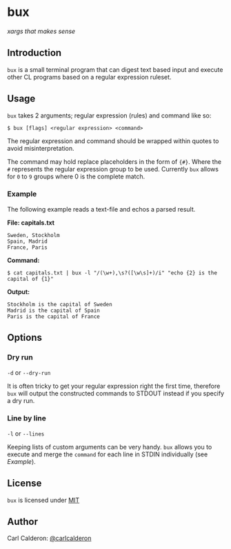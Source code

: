 # bux
*xargs that makes sense*

## Introduction
`bux` is a small terminal program that can digest text based input and execute
other CL programs based on a regular expression ruleset.

## Usage
`bux` takes 2 arguments; regular expression (rules) and command like so:

	$ bux [flags] <regular expression> <command>

The regular expression and command should be wrapped within quotes to avoid
misinterpretation.

The command may hold replace placeholders in the form of `{#}`. Where the `#`
represents the regular expression group to be used. Currently `bux` allows for
`0` to `9` groups where 0 is the complete match.

### Example
The following example reads a text-file and echos a parsed result.

**File: capitals.txt**

	Sweden, Stockholm
	Spain, Madrid
	France, Paris

**Command:**

	$ cat capitals.txt | bux -l "/(\w+),\s?([\w\s]+)/i" "echo {2} is the capital of {1}"

**Output:**

	Stockholm is the capital of Sweden
	Madrid is the capital of Spain
	Paris is the capital of France

## Options

### Dry run
`-d` or `--dry-run`

It is often tricky to get your regular expression right the first time,
therefore `bux` will output the constructed commands to STDOUT instead if you
specify a dry run.

### Line by line
`-l` or `--lines`

Keeping lists of custom arguments can be very handy. `bux` allows you to execute
and merge the `command` for each line in STDIN individually (see *Example*).

## License
`bux` is licensed under [MIT][mit]

## Author

Carl Calderon: [@carlcalderon][twitter]

[twitter]:https://twitter.com/carlcalderon
[mit]:https://github.com/carlcalderon/bux/blob/master/LICENSE

